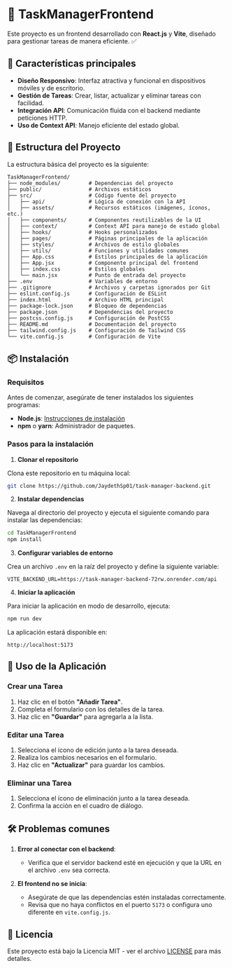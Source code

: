 # 🚀 TaskManagerFrontend

Este proyecto es un frontend desarrollado con **React.js** y **Vite**, diseñado para gestionar tareas de manera eficiente. ✅

## 🌟 Características principales

- **Diseño Responsivo**: Interfaz atractiva y funcional en dispositivos móviles y de escritorio.
- **Gestión de Tareas**: Crear, listar, actualizar y eliminar tareas con facilidad.
- **Integración API**: Comunicación fluida con el backend mediante peticiones HTTP.
- **Uso de Context API**: Manejo eficiente del estado global.

## 📁 Estructura del Proyecto

La estructura básica del proyecto es la siguiente:

```
TaskManagerFrontend/
├── node_modules/         # Dependencias del proyecto
├── public/               # Archivos estáticos
├── src/                  # Código fuente del proyecto
│   ├── api/              # Lógica de conexión con la API
│   ├── assets/           # Recursos estáticos (imágenes, íconos, etc.)
│   ├── components/       # Componentes reutilizables de la UI
│   ├── context/          # Context API para manejo de estado global
│   ├── hooks/            # Hooks personalizados
│   ├── pages/            # Páginas principales de la aplicación
│   ├── styles/           # Archivos de estilo globales
│   ├── utils/            # Funciones y utilidades comunes
│   ├── App.css           # Estilos principales de la aplicación
│   ├── App.jsx           # Componente principal del frontend
│   ├── index.css         # Estilos globales
│   └── main.jsx          # Punto de entrada del proyecto
├── .env                  # Variables de entorno
├── .gitignore            # Archivos y carpetas ignorados por Git
├── eslint.config.js      # Configuración de ESLint
├── index.html            # Archivo HTML principal
├── package-lock.json     # Bloqueo de dependencias
├── package.json          # Dependencias del proyecto
├── postcss.config.js     # Configuración de PostCSS
├── README.md             # Documentación del proyecto
├── tailwind.config.js    # Configuración de Tailwind CSS
└── vite.config.js        # Configuración de Vite
```

## 📦 Instalación

### Requisitos

Antes de comenzar, asegúrate de tener instalados los siguientes programas:

- **Node.js**: [Instrucciones de instalación](https://nodejs.org/)
- **npm** o **yarn**: Administrador de paquetes.

### Pasos para la instalación

1. **Clonar el repositorio**

Clona este repositorio en tu máquina local:

```bash
git clone https://github.com/JaydethSp01/task-manager-backend.git
```

2. **Instalar dependencias**

Navega al directorio del proyecto y ejecuta el siguiente comando para instalar las dependencias:

```bash
cd TaskManagerFrontend
npm install
```

3. **Configurar variables de entorno**

Crea un archivo `.env` en la raíz del proyecto y define la siguiente variable:

```env
VITE_BACKEND_URL=https://task-manager-backend-72rw.onrender.com/api
```

4. **Iniciar la aplicación**

Para iniciar la aplicación en modo de desarrollo, ejecuta:

```bash
npm run dev
```

La aplicación estará disponible en:

```http
http://localhost:5173
```

## 🔧 Uso de la Aplicación

### Crear una Tarea

1. Haz clic en el botón **"Añadir Tarea"**.
2. Completa el formulario con los detalles de la tarea.
3. Haz clic en **"Guardar"** para agregarla a la lista.

### Editar una Tarea

1. Selecciona el ícono de edición junto a la tarea deseada.
2. Realiza los cambios necesarios en el formulario.
3. Haz clic en **"Actualizar"** para guardar los cambios.

### Eliminar una Tarea

1. Selecciona el ícono de eliminación junto a la tarea deseada.
2. Confirma la acción en el cuadro de diálogo.

## 🛠️ Problemas comunes

1. **Error al conectar con el backend**:

   - Verifica que el servidor backend esté en ejecución y que la URL en el archivo `.env` sea correcta.

2. **El frontend no se inicia**:
   - Asegúrate de que las dependencias estén instaladas correctamente.
   - Revisa que no haya conflictos en el puerto `5173` o configura uno diferente en `vite.config.js`.

## 📝 Licencia

Este proyecto está bajo la Licencia MIT - ver el archivo [LICENSE](LICENSE) para más detalles.
